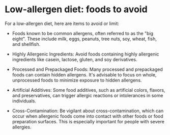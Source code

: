 # Low-allergen diet: foods to avoid

For a low-allergen diet, here are items to avoid or limit:

* Foods known to be common allergens, often referred to as the "big eight".  These include milk, eggs, peanuts, tree nuts, soy, wheat, fish, and shellfish.

* Highly Allergenic Ingredients: Avoid foods containing highly allergenic ingredients like casein, lactose, gluten, and soy derivatives.

* Processed and Prepackaged Foods: Many processed and prepackaged foods can contain hidden allergens. It's advisable to focus on whole, unprocessed foods to minimize exposure to hidden allergens.

* Artificial Additives: Some food additives, such as artificial colors, flavors, and preservatives, can trigger allergic reactions or intolerances in some individuals.

* Cross-Contamination: Be vigilant about cross-contamination, which can occur when allergenic foods come into contact with other foods or food preparation surfaces. This is especially important for people with severe allergies.
